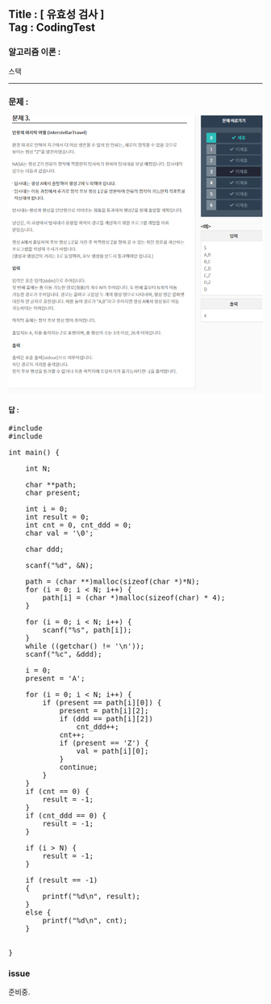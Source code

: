 
## Title : [ 유효성 검사 ] <br/> Tag : CodingTest

### 알고리즘 이론 :
스택

<hr>

### 문제 :
![MIDAS](/contents/midas-challenge/문제/3.png)


#### 답 :
<pre>
#include <stdio.h>
#include <stdlib.h>

int main() {

	int N;

	char **path;
	char present;

	int i = 0;
	int result = 0;
	int cnt = 0, cnt_ddd = 0;
	char val = '\0';

	char ddd;

	scanf("%d", &N);

	path = (char **)malloc(sizeof(char *)*N);
	for (i = 0; i < N; i++) {
		path[i] = (char *)malloc(sizeof(char) * 4);
	}

	for (i = 0; i < N; i++) {
		scanf("%s", path[i]);
	}
	while ((getchar() != '\n'));
	scanf("%c", &ddd);

	i = 0;
	present = 'A';

	for (i = 0; i < N; i++) {
		if (present == path[i][0]) {
			present = path[i][2];
			if (ddd == path[i][2])
				cnt_ddd++;
			cnt++;
			if (present == 'Z') {
				val = path[i][0];
			}
			continue;
		}
	}
	if (cnt == 0) {
		result = -1;
	}
	if (cnt_ddd == 0) {
		result = -1;
	}

	if (i > N) {
		result = -1;
	}

	if (result == -1)
	{
		printf("%d\n", result);
	}
	else {
		printf("%d\n", cnt);
	}


}
</pre>

### issue
준비중.
